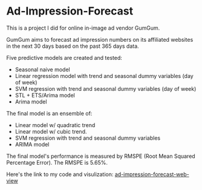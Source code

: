 # Ad-Impression-Forecast

This is a project I did for online in-image ad vendor GumGum. 

GumGum aims to forecast ad impression numbers on its affiliated websites in the next 30 days based on the past 365 days data.

Five predictive models are created and tested:
- Seasonal naive model
- Linear regression model with trend and seasonal dummy variables (day of week)
- SVM regression with trend and seasonal dummy variables (day of week)
- STL + ETS/Arima model
- Arima model

The final model is an ensemble of:
- Linear model w/ quadratic trend 
- Linear model w/ cubic trend.
- SVM regression with trend and seasonal dummy variables
- ARIMA model

The final model's performance is measured by RMSPE (Root Mean Squared Percentage Error). The RMSPE is 5.65%.

Here's the link to my code and visulization:
[ad-impression-forecast-web-view](http://htmlpreview.github.io/?https://raw.githubusercontent.com/bozhang0504/Ad-Impression-Forecast/master/Ad_Impression_Forecast.html)

